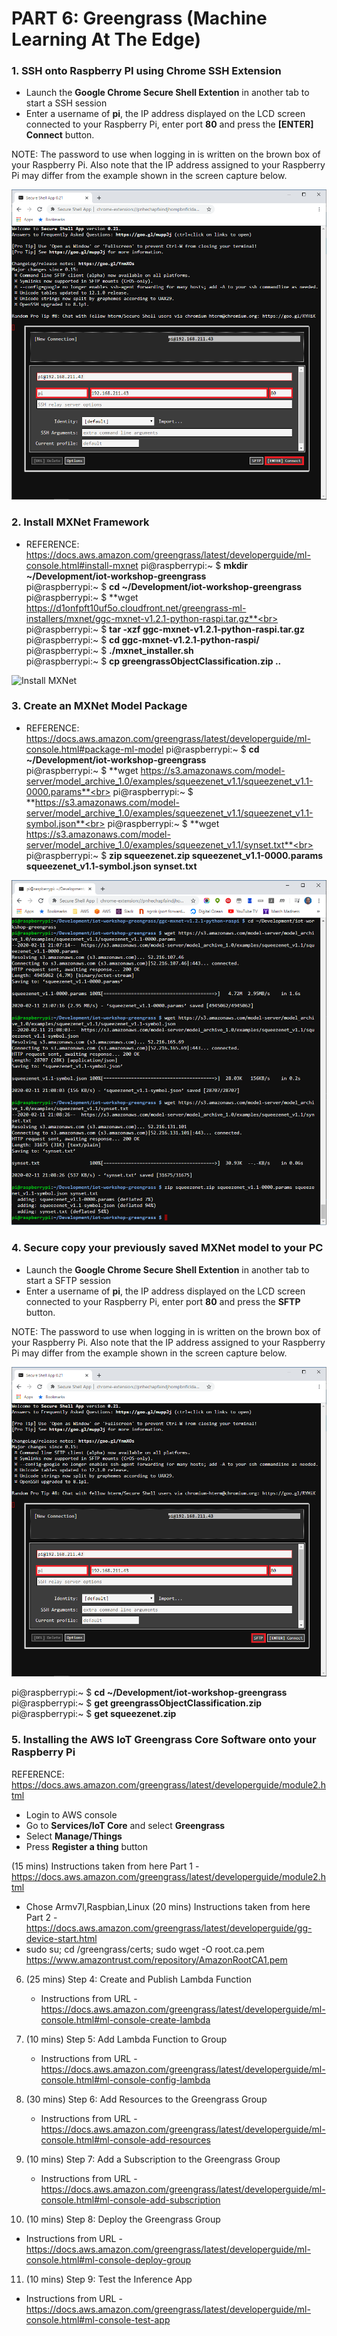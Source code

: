 # PART 6: Greengrass (Machine Learning At The Edge)

### 1. SSH onto Raspberry PI using Chrome SSH Extension
   - Launch the **Google Chrome Secure Shell Extention** in another tab to start a SSH session
   - Enter a username of **pi**, the IP address displayed on the LCD screen connected to your Raspberry Pi, enter port **80** and press the **[ENTER] Connect** button.

   
   NOTE: The password to use when logging in is written on the brown box of your Raspberry Pi. Also note that the IP address assigned to your Raspberry Pi may differ from the example shown in the screen capture below.


   ![SSH to Raspberry Pi](images/ssh-to-raspberry-pi.png)

### 2. Install MXNet Framework
   - REFERENCE: https://docs.aws.amazon.com/greengrass/latest/developerguide/ml-console.html#install-mxnet
   pi@raspberrypi:~ $ **mkdir ~/Development/iot-workshop-greengrass**<br>
   pi@raspberrypi:~ $ **cd ~/Development/iot-workshop-greengrass**<br>
   pi@raspberrypi:~ $ **wget https://d1onfpft10uf5o.cloudfront.net/greengrass-ml-installers/mxnet/ggc-mxnet-v1.2.1-python-raspi.tar.gz**<br>
   pi@raspberrypi:~ $ **tar -xzf ggc-mxnet-v1.2.1-python-raspi.tar.gz**<br>
   pi@raspberrypi:~ $ **cd ggc-mxnet-v1.2.1-python-raspi/**<br>
   pi@raspberrypi:~ $ **./mxnet_installer.sh**<br>
   pi@raspberrypi:~ $ **cp greengrassObjectClassification.zip ..**<br>


   ![Install MXNet](images/install-mxnet.png)

### 3. Create an MXNet Model Package
   - REFERENCE: https://docs.aws.amazon.com/greengrass/latest/developerguide/ml-console.html#package-ml-model
   pi@raspberrypi:~ $ **cd ~/Development/iot-workshop-greengrass**<br>
   pi@raspberrypi:~ $ **wget https://s3.amazonaws.com/model-server/model_archive_1.0/examples/squeezenet_v1.1/squeezenet_v1.1-0000.params**<br>
   pi@raspberrypi:~ $ **https://s3.amazonaws.com/model-server/model_archive_1.0/examples/squeezenet_v1.1/squeezenet_v1.1-symbol.json**<br>
   pi@raspberrypi:~ $ **wget https://s3.amazonaws.com/model-server/model_archive_1.0/examples/squeezenet_v1.1/synset.txt**<br>
   pi@raspberrypi:~ $ **zip squeezenet.zip squeezenet_v1.1-0000.params squeezenet_v1.1-symbol.json synset.txt**<br>


   ![Create MXNet Model](images/create-mxnet-model.png)

### 4. Secure copy your previously saved MXNet model to your PC

   - Launch the **Google Chrome Secure Shell Extention** in another tab to start a SFTP session
   - Enter a username of **pi**, the IP address displayed on the LCD screen connected to your Raspberry Pi, enter port **80** and press the **SFTP** button.

   
   NOTE: The password to use when logging in is written on the brown box of your Raspberry Pi. Also note that the IP address assigned to your Raspberry Pi may differ from the example shown in the screen capture below.


   ![SFTP Raspberry Pi](images/sftp-raspberry-pi.png)

   pi@raspberrypi:~ $ **cd ~/Development/iot-workshop-greengrass**<br>
   pi@raspberrypi:~ $ **get greengrassObjectClassification.zip**<br>
   pi@raspberrypi:~ $ **get squeezenet.zip**<br>

### 5. Installing the AWS IoT Greengrass Core Software onto your Raspberry Pi
   REFERENCE: https://docs.aws.amazon.com/greengrass/latest/developerguide/module2.html
   - Login to AWS console
   - Go to **Services/IoT Core** and select **Greengrass**
   - Select **Manage/Things**
   - Press **Register a thing** button


   (15 mins) Instructions taken from here Part 1 - https://docs.aws.amazon.com/greengrass/latest/developerguide/module2.html
   - Chose Armv7l,Raspbian,Linux
   (20 mins) Instructions taken from here Part 2 - https://docs.aws.amazon.com/greengrass/latest/developerguide/gg-device-start.html
   - sudo su; cd /greengrass/certs; sudo wget -O root.ca.pem https://www.amazontrust.com/repository/AmazonRootCA1.pem

6) (25 mins) Step 4: Create and Publish Lambda Function
   - Instructions from URL - https://docs.aws.amazon.com/greengrass/latest/developerguide/ml-console.html#ml-console-create-lambda

7) (10 mins) Step 5: Add Lambda Function to Group
   - Instructions from URL - https://docs.aws.amazon.com/greengrass/latest/developerguide/ml-console.html#ml-console-config-lambda

8) (30 mins) Step 6: Add Resources to the Greengrass Group
   - Instructions from URL - https://docs.aws.amazon.com/greengrass/latest/developerguide/ml-console.html#ml-console-add-resources

9) (10 mins) Step 7: Add a Subscription to the Greengrass Group
   - Instructions from URL - https://docs.aws.amazon.com/greengrass/latest/developerguide/ml-console.html#ml-console-add-subscription

10) (10 mins) Step 8: Deploy the Greengrass Group
   - Instructions from URL - https://docs.aws.amazon.com/greengrass/latest/developerguide/ml-console.html#ml-console-deploy-group

11) (10 mins) Step 9: Test the Inference App
   - Instructions from URL - https://docs.aws.amazon.com/greengrass/latest/developerguide/ml-console.html#ml-console-test-app
